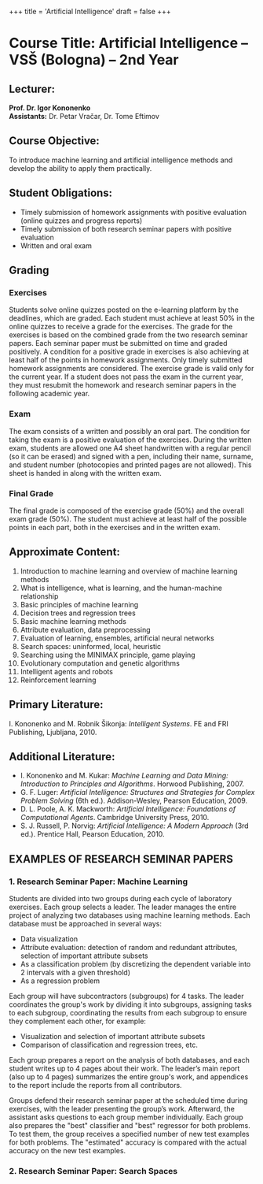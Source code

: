 +++
title = 'Artificial Intelligence'
draft = false
+++

# Course Title: Artificial Intelligence – VSŠ (Bologna) – 2nd Year

## Lecturer:

**Prof. Dr. Igor Kononenko**  
**Assistants:** Dr. Petar Vračar, Dr. Tome Eftimov

## Course Objective:

To introduce machine learning and artificial intelligence methods and develop the ability to apply them practically.

## Student Obligations:

- Timely submission of homework assignments with positive evaluation (online quizzes and progress reports)
- Timely submission of both research seminar papers with positive evaluation
- Written and oral exam

## Grading

### Exercises

Students solve online quizzes posted on the e-learning platform by the deadlines, which are graded. Each student must achieve at least 50% in the online quizzes to receive a grade for the exercises. The grade for the exercises is based on the combined grade from the two research seminar papers. Each seminar paper must be submitted on time and graded positively. A condition for a positive grade in exercises is also achieving at least half of the points in homework assignments. Only timely submitted homework assignments are considered. The exercise grade is valid only for the current year. If a student does not pass the exam in the current year, they must resubmit the homework and research seminar papers in the following academic year.

### Exam

The exam consists of a written and possibly an oral part. The condition for taking the exam is a positive evaluation of the exercises. During the written exam, students are allowed one A4 sheet handwritten with a regular pencil (so it can be erased) and signed with a pen, including their name, surname, and student number (photocopies and printed pages are not allowed). This sheet is handed in along with the written exam.

### Final Grade

The final grade is composed of the exercise grade (50%) and the overall exam grade (50%). The student must achieve at least half of the possible points in each part, both in the exercises and in the written exam.

## Approximate Content:

1. Introduction to machine learning and overview of machine learning methods
2. What is intelligence, what is learning, and the human-machine relationship
3. Basic principles of machine learning
4. Decision trees and regression trees
5. Basic machine learning methods
6. Attribute evaluation, data preprocessing
7. Evaluation of learning, ensembles, artificial neural networks
8. Search spaces: uninformed, local, heuristic
9. Searching using the MINIMAX principle, game playing
10. Evolutionary computation and genetic algorithms
11. Intelligent agents and robots
12. Reinforcement learning

## Primary Literature:

I. Kononenko and M. Robnik Šikonja: _Intelligent Systems_. FE and FRI Publishing, Ljubljana, 2010.

## Additional Literature:

- I. Kononenko and M. Kukar: _Machine Learning and Data Mining: Introduction to Principles and Algorithms_. Horwood Publishing, 2007.
- G. F. Luger: _Artificial Intelligence: Structures and Strategies for Complex Problem Solving_ (6th ed.). Addison-Wesley, Pearson Education, 2009.
- D. L. Poole, A. K. Mackworth: _Artificial Intelligence: Foundations of Computational Agents_. Cambridge University Press, 2010.
- S. J. Russell, P. Norvig: _Artificial Intelligence: A Modern Approach_ (3rd ed.). Prentice Hall, Pearson Education, 2010.

## EXAMPLES OF RESEARCH SEMINAR PAPERS

### 1. Research Seminar Paper: Machine Learning

Students are divided into two groups during each cycle of laboratory exercises. Each group selects a leader. The leader manages the entire project of analyzing two databases using machine learning methods. Each database must be approached in several ways:

- Data visualization
- Attribute evaluation: detection of random and redundant attributes, selection of important attribute subsets
- As a classification problem (by discretizing the dependent variable into 2 intervals with a given threshold)
- As a regression problem

Each group will have subcontractors (subgroups) for 4 tasks. The leader coordinates the group's work by dividing it into subgroups, assigning tasks to each subgroup, coordinating the results from each subgroup to ensure they complement each other, for example:

- Visualization and selection of important attribute subsets
- Comparison of classification and regression trees, etc.

Each group prepares a report on the analysis of both databases, and each student writes up to 4 pages about their work. The leader’s main report (also up to 4 pages) summarizes the entire group's work, and appendices to the report include the reports from all contributors.

Groups defend their research seminar paper at the scheduled time during exercises, with the leader presenting the group’s work. Afterward, the assistant asks questions to each group member individually. Each group also prepares the "best" classifier and "best" regressor for both problems. To test them, the group receives a specified number of new test examples for both problems. The "estimated" accuracy is compared with the actual accuracy on the new test examples.

### 2. Research Seminar Paper: Search Spaces
